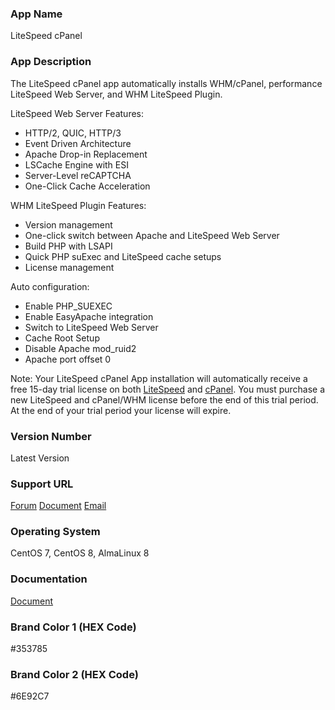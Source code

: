 ### App Name
LiteSpeed cPanel

### App Description
The LiteSpeed cPanel app automatically installs WHM/cPanel, performance LiteSpeed Web Server, and WHM LiteSpeed Plugin. 

LiteSpeed Web Server Features:
 - HTTP/2, QUIC, HTTP/3
 - Event Driven Architecture
 - Apache Drop-in Replacement
 - LSCache Engine with ESI
 - Server-Level reCAPTCHA
 - One-Click Cache Acceleration

WHM LiteSpeed Plugin Features:
 - Version management
 - One-click switch between Apache and LiteSpeed Web Server
 - Build PHP with LSAPI
 - Quick PHP suExec and LiteSpeed cache setups
 - License management

Auto configuration:
  - Enable PHP_SUEXEC
  - Enable EasyApache integration
  - Switch to LiteSpeed Web Server
  - Cache Root Setup
  - Disable Apache mod_ruid2
  - Apache port offset 0

Note:
Your LiteSpeed cPanel App installation will automatically receive a free 15-day trial license on both [LiteSpeed](https://docs.litespeedtech.com/licenses/trial/) and [cPanel](https://cpanel.net/products/trial/). You must purchase a new LiteSpeed and cPanel/WHM license before the end of this trial period. At the end of your trial period your license will expire.

### Version Number
Latest Version

### Support URL
[Forum](https://www.litespeedtech.com/support/forum/)
[Document](https://docs.litespeedtech.com/cp/cpanel/)
[Email](mailto:support@litespeedtech.com)

### Operating System
CentOS 7, CentOS 8, AlmaLinux 8

### Documentation
[Document](https://docs.litespeedtech.com/cp/cpanel/)

### Brand Color 1 (HEX Code)
#353785

### Brand Color 2 (HEX Code)
#6E92C7